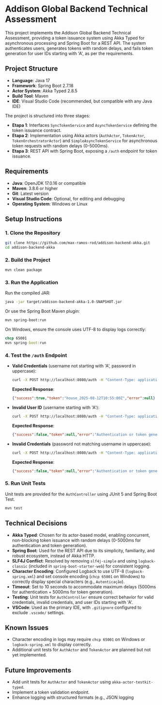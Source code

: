 # Addison Global Backend Technical Assessment

This project implements the Addison Global Backend Technical Assessment, providing a token issuance system using Akka Typed for asynchronous processing and Spring Boot for a REST API. The system authenticates users, generates tokens with random delays, and fails token generation for user IDs starting with 'A', as per the requirements.

## Project Structure

- **Language**: Java 17
- **Framework**: Spring Boot 2.7.18
- **Actor System**: Akka Typed 2.8.5
- **Build Tool**: Maven
- **IDE**: Visual Studio Code (recommended, but compatible with any Java IDE)

The project is structured into three stages:
- **Etapa 1**: Interfaces `SyncTokenService` and `AsyncTokenService` defining the token issuance contract.
- **Etapa 2**: Implementation using Akka actors (`AuthActor`, `TokenActor`, `TokenOrchestratorActor`) and `SimpleAsyncTokenService` for asynchronous token requests with random delays (0-5000ms).
- **Etapa 3**: REST API with Spring Boot, exposing a `/auth` endpoint for token issuance.

## Requirements

- **Java**: OpenJDK 17.0.16 or compatible
- **Maven**: 3.8.6 or higher
- **Git**: Latest version
- **Visual Studio Code**: Optional, for editing and debugging
- **Operating System**: Windows or Linux

## Setup Instructions

### 1. Clone the Repository
```bash
git clone https://github.com/max-ramos-rod/addison-backend-akka.git
cd addison-backend-akka
```

### 2. Build the Project
```bash
mvn clean package
```

### 3. Run the Application
Run the compiled JAR:
```bash
java -jar target/addison-backend-akka-1.0-SNAPSHOT.jar
```
Or use the Spring Boot Maven plugin:
```bash
mvn spring-boot:run
```

On Windows, ensure the console uses UTF-8 to display logs correctly:
```cmd
chcp 65001
mvn spring-boot:run
```

### 4. Test the `/auth` Endpoint
- **Valid Credentials** (username not starting with 'A', password in uppercase):
  ```bash
  curl -X POST http://localhost:8080/auth -H "Content-Type: application/json" -d "{\"username\":\"house\",\"password\":\"HOUSE\"}"
  ```
  **Expected Response**:
  ```json
  {"success":true,"token":"house_2025-08-12T10:55:00Z","error":null}
  ```

- **Invalid User ID** (username starting with 'A'):
  ```bash
  curl -X POST http://localhost:8080/auth -H "Content-Type: application/json" -d "{\"username\":\"alice\",\"password\":\"ALICE\"}"
  ```
  **Expected Response**:
  ```json
  {"success":false,"token":null,"error":"Authentication or token generation failed"}
  ```

- **Invalid Credentials** (password not matching username in uppercase):
  ```bash
  curl -X POST http://localhost:8080/auth -H "Content-Type: application/json" -d "{\"username\":\"house\",\"password\":\"house\"}"
  ```
  **Expected Response**:
  ```json
  {"success":false,"token":null,"error":"Authentication or token generation failed"}
  ```

### 5. Run Unit Tests
Unit tests are provided for the `AuthController` using JUnit 5 and Spring Boot Test.
```bash
mvn test
```

## Technical Decisions

- **Akka Typed**: Chosen for its actor-based model, enabling concurrent, non-blocking token issuance with random delays (0-5000ms for authentication and token generation).
- **Spring Boot**: Used for the REST API due to its simplicity, familiarity, and robust ecosystem, instead of Akka HTTP.
- **SLF4J Conflict**: Resolved by removing `slf4j-simple` and using `logback-classic` (included in `spring-boot-starter-web`) for consistent logging.
- **Character Encoding**: Configured Logback to use UTF-8 (`logback-spring.xml`) and set console encoding (`chcp 65001` on Windows) to correctly display special characters (e.g., `Autenticação`).
- **Timeout**: Set to 10 seconds to accommodate maximum delays (5000ms for authentication + 5000ms for token generation).
- **Testing**: Unit tests for `AuthController` ensure correct behavior for valid credentials, invalid credentials, and user IDs starting with 'A'.
- **VSCode**: Used as the primary IDE, with `.gitignore` configured to exclude `.vscode/` settings.

## Known Issues

- Character encoding in logs may require `chcp 65001` on Windows or `logback-spring.xml` to display correctly.
- Additional unit tests for `AuthActor` and `TokenActor` are planned but not yet implemented.

## Future Improvements

- Add unit tests for `AuthActor` and `TokenActor` using `akka-actor-testkit-typed`.
- Implement a token validation endpoint.
- Enhance logging with structured formats (e.g., JSON logging